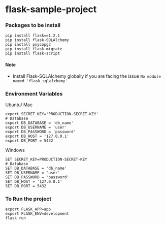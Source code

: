# flask-sample-project

### Packages to be install

```shell
pip install flask==1.2.1
pip install flask-SQLAlchemy
pip install psycopg2
pip install flask-migrate
pip install flask-script
```

#### Note

- Install Flask-SQLAlchemy globally if you are facing the issue `No module named 'flask_sqlalchemy'`


### Environment Variables

Ubuntu/ Mac
```shell
export SECRET_KEY='PRODUCTION-SECRET-KEY'
# Database
export DB_DATABASE = 'db_name'
export DB_USERNAME = 'user'
export DB_PASSWORD = 'password'
export DB_HOST = '127.0.0.1'
export DB_PORT = 5432
```

Windows
```shell
SET SECRET_KEY=PRODUCTION-SECRET-KEY
# Database
SET DB_DATABASE = 'db_name'
SET DB_USERNAME = 'user'
SET DB_PASSWORD = 'password'
SET DB_HOST = '127.0.0.1'
SET DB_PORT = 5432
```


### To Run the project

```shell
export FLASK_APP=app
export FLASK_ENV=development
flask run
```
